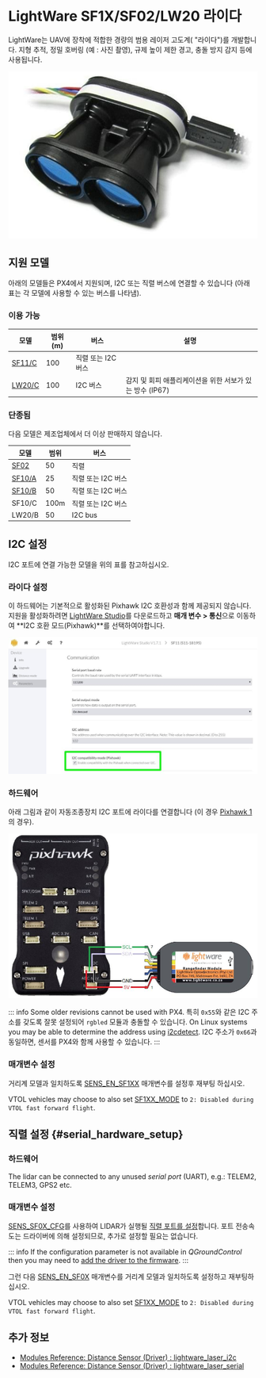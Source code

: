 # LightWare SF1X/SF02/LW20 라이다

LightWare는 UAV에 장착에 적합한 경량의 범용 레이저 고도계( "라이다")를 개발합니다. 지형 추적, 정밀 호버링 (예 : 사진 촬영), 규제 높이 제한 경고, 충돌 방지 감지 등에 사용됩니다.

![LightWare SF11/C 라이다](../../assets/hardware/sensors/lidar_lightware/sf11c_120_m.jpg)

## 지원 모델

아래의 모델들은 PX4에서 지원되며, I2C 또는 직렬 버스에 연결할 수 있습니다 (아래 표는 각 모델에 사용할 수 있는 버스를 나타냄).

### 이용 가능

| 모델                                                         | 범위 (m) | 버스           | 설명                                  |
| ---------------------------------------------------------- | ------ | ------------ | ----------------------------------- |
| [SF11/C](https://lightwarelidar.com/products/sf11-c-100-m) | 100    | 직렬 또는 I2C 버스 |                                     |
| [LW20/C](https://lightware.co.za/products/lw20-c-100-m)    | 100    | I2C 버스       | 감지 및 회피 애플리케이션을 위한 서보가 있는 방수 (IP67) |

### 단종됨

다음 모델은 제조업체에서 더 이상 판매하지 않습니다.

| 모델                                                                                                 | 범위   | 버스                                                                              |
| -------------------------------------------------------------------------------------------------- | ---- | ------------------------------------------------------------------------------- |
| [SF02](http://documents.lightware.co.za/SF02%20-%20Laser%20Rangefinder%20Manual%20-%20Rev%208.pdf) | 50   | 직렬                                                                              |
| [SF10/A](http://documents.lightware.co.za/SF10%20-%20Laser%20Altimeter%20Manual%20-%20Rev%206.pdf) | 25   | 직렬 또는 I2C 버스                                                                    |
| [SF10/B](http://documents.lightware.co.za/SF10%20-%20Laser%20Altimeter%20Manual%20-%20Rev%206.pdf) | 50   | 직렬 또는 I2C 버스                                                                    |
| SF10/C                                                                                             | 100m | 직렬 또는 I2C 버스                                                                    |
| LW20/B                                                                                             | 50   | I2C bus       | Waterproofed (IP67) with servo for sense-and-avoid applications |

## I2C 설정

I2C 포트에 연결 가능한 모델을 위의 표를 참고하십시오.

### 라이다 설정

이 하드웨어는 기본적으로 활성화된 Pixhawk I2C 호환성과 함께 제공되지 않습니다. 지원을 활성화하려면 [LightWare Studio](https://lightwarelidar.com/pages/lightware-studio)를 다운로드하고 **매개 변수 &gt; 통신**으로 이동하여 **I2C 호환 모드(Pixhawk)**를 선택하여야합니다.

![LightWare SF11/C Lidar-I2C 설정](../../assets/hardware/sensors/lidar_lightware/lightware_studio_i2c_config.jpg)

<a id="i2c_hardware_setup"></a>

### 하드웨어

아래 그림과 같이 자동조종장치 I2C 포트에 라이다를 연결합니다 (이 경우 [Pixhawk 1](../flight_controller/mro_pixhawk.md)의 경우).

![SF1XX LIDAR-I2C 연결](../../assets/hardware/sensors/lidar_lightware/sf1xx_i2c.jpg)

::: info Some older revisions cannot be used with PX4. 특히 `0x55`와 같은 I2C 주소를 갖도록 잘못 설정되어 `rgbled` 모듈과 충돌할 수 있습니다. On Linux systems you may be able to determine the address using [i2cdetect](https://linux.die.net/man/8/i2cdetect). I2C 주소가 `0x66`과 동일하면, 센서를 PX4와 함께 사용할 수 있습니다.
:::

<a id="i2c_parameter_setup"></a>

### 매개변수 설정

거리계 모델과 일치하도록 [SENS_EN_SF1XX](../advanced_config/parameter_reference.md#SENS_EN_SF1XX) 매개변수를 설정후 재부팅 하십시오.

VTOL vehicles may choose to also set [SF1XX_MODE](../advanced_config/parameter_reference.md#SF1XX_MODE) to `2: Disabled during VTOL fast forward flight`.

## 직렬 설정 {#serial_hardware_setup}

### 하드웨어

The lidar can be connected to any unused _serial port_ (UART), e.g.: TELEM2, TELEM3, GPS2 etc.

<!-- Would be good to show serial setup! -->

<a id="serial_parameter_setup"></a>

### 매개변수 설정

[SENS_SF0X_CFG](../advanced_config/parameter_reference.md#SENS_SF0X_CFG)를 사용하여 LIDAR가 실행될 [직렬 포트를 설정](../peripherals/serial_configuration.md)합니다. 포트 전송속도는 드라이버에 의해 설정되므로, 추가로 설정할 필요는 없습니다.

::: info If the configuration parameter is not available in _QGroundControl_ then you may need to [add the driver to the firmware](../peripherals/serial_configuration.md#parameter_not_in_firmware).
:::

그런 다음 [SENS_EN_SF0X](../advanced_config/parameter_reference.md#SENS_EN_SF0X) 매개변수를 거리계 모델과 일치하도록 설정하고 재부팅하십시오.

VTOL vehicles may choose to also set [SF1XX_MODE](../advanced_config/parameter_reference.md#SF1XX_MODE) to `2: Disabled during VTOL fast forward flight`.

## 추가 정보

- [Modules Reference: Distance Sensor (Driver) : lightware_laser_i2c](../modules/modules_driver_distance_sensor.md#lightware-laser-i2c)
- [Modules Reference: Distance Sensor (Driver) : lightware_laser_serial](../modules/modules_driver_distance_sensor.md#lightware-laser-serial)
